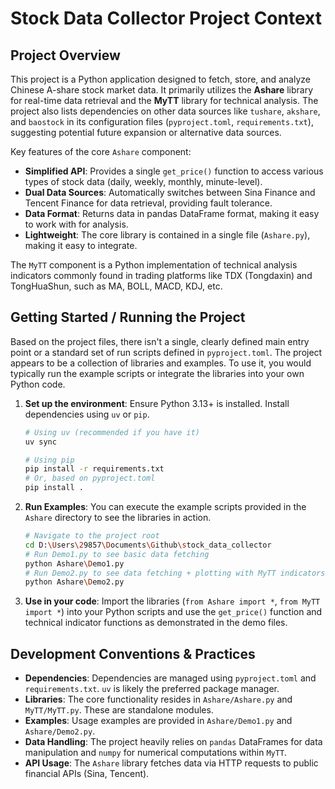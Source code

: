 # Stock Data Collector Project Context

## Project Overview

This project is a Python application designed to fetch, store, and analyze Chinese A-share stock market data. It primarily utilizes the **Ashare** library for real-time data retrieval and the **MyTT** library for technical analysis. The project also lists dependencies on other data sources like `tushare`, `akshare`, and `baostock` in its configuration files (`pyproject.toml`, `requirements.txt`), suggesting potential future expansion or alternative data sources.

Key features of the core `Ashare` component:
- **Simplified API**: Provides a single `get_price()` function to access various types of stock data (daily, weekly, monthly, minute-level).
- **Dual Data Sources**: Automatically switches between Sina Finance and Tencent Finance for data retrieval, providing fault tolerance.
- **Data Format**: Returns data in pandas DataFrame format, making it easy to work with for analysis.
- **Lightweight**: The core library is contained in a single file (`Ashare.py`), making it easy to integrate.

The `MyTT` component is a Python implementation of technical analysis indicators commonly found in trading platforms like TDX (Tongdaxin) and TongHuaShun, such as MA, BOLL, MACD, KDJ, etc.

## Getting Started / Running the Project

Based on the project files, there isn't a single, clearly defined main entry point or a standard set of run scripts defined in `pyproject.toml`. The project appears to be a collection of libraries and examples. To use it, you would typically run the example scripts or integrate the libraries into your own Python code.

1.  **Set up the environment**: Ensure Python 3.13+ is installed. Install dependencies using `uv` or `pip`.
    ```bash
    # Using uv (recommended if you have it)
    uv sync

    # Using pip
    pip install -r requirements.txt
    # Or, based on pyproject.toml
    pip install .
    ```
2.  **Run Examples**: You can execute the example scripts provided in the `Ashare` directory to see the libraries in action.
    ```bash
    # Navigate to the project root
    cd D:\Users\29857\Documents\Github\stock_data_collector
    # Run Demo1.py to see basic data fetching
    python Ashare\Demo1.py
    # Run Demo2.py to see data fetching + plotting with MyTT indicators
    python Ashare\Demo2.py
    ```
3.  **Use in your code**: Import the libraries (`from Ashare import *`, `from MyTT import *`) into your Python scripts and use the `get_price()` function and technical indicator functions as demonstrated in the demo files.

## Development Conventions & Practices

- **Dependencies**: Dependencies are managed using `pyproject.toml` and `requirements.txt`. `uv` is likely the preferred package manager.
- **Libraries**: The core functionality resides in `Ashare/Ashare.py` and `MyTT/MyTT.py`. These are standalone modules.
- **Examples**: Usage examples are provided in `Ashare/Demo1.py` and `Ashare/Demo2.py`.
- **Data Handling**: The project heavily relies on `pandas` DataFrames for data manipulation and `numpy` for numerical computations within `MyTT`.
- **API Usage**: The `Ashare` library fetches data via HTTP requests to public financial APIs (Sina, Tencent).
